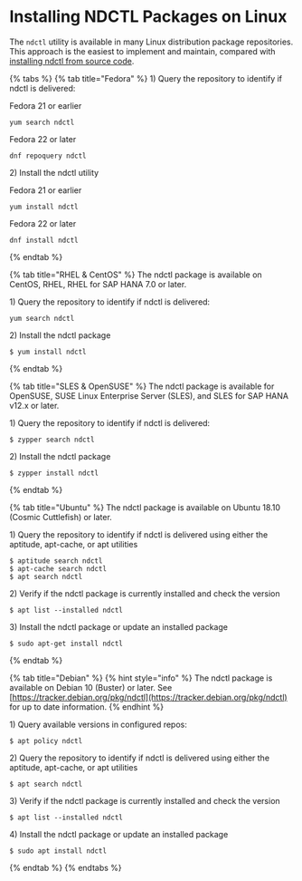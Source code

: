 # Installing NDCTL Packages on Linux

The `ndctl` utility is available in many Linux distribution package repositories.  This approach is the easiest to implement and maintain, compared with [installing ndctl from source code](installing-ndctl-from-source-on-linux.md).

{% tabs %}
{% tab title="Fedora" %}
1\) Query the repository to identify if ndctl is delivered:

Fedora 21 or earlier

```text
yum search ndctl
```

Fedora 22 or later

```text
dnf repoquery ndctl
```

2\) Install the ndctl utility

Fedora 21 or earlier

```text
yum install ndctl
```

Fedora 22 or later

```text
dnf install ndctl
```
{% endtab %}

{% tab title="RHEL & CentOS" %}
The ndctl package is available on CentOS, RHEL, RHEL for SAP HANA 7.0 or later. 

1\) Query the repository to identify if ndctl is delivered:

```text
yum search ndctl
```

2\) Install the ndctl package

```text
$ yum install ndctl
```
{% endtab %}

{% tab title="SLES & OpenSUSE" %}
The ndctl package is available for OpenSUSE, SUSE Linux Enterprise Server \(SLES\), and SLES for SAP HANA v12.x or later.

1\) Query the repository to identify if ndctl is delivered:

```text
$ zypper search ndctl
```

2\) Install the ndctl package

```text
$ zypper install ndctl
```
{% endtab %}

{% tab title="Ubuntu" %}
The ndctl package is available on Ubuntu 18.10 \(Cosmic Cuttlefish\) or later.

1\) Query the repository to identify if ndctl is delivered using either the aptitude, apt-cache, or apt utilities

```text
$ aptitude search ndctl 
$ apt-cache search ndctl 
$ apt search ndctl
```

2\) Verify if the ndctl package is currently installed and check the version

```text
$ apt list --installed ndctl
```

3\) Install the ndctl package or update an installed package

```text
$ sudo apt-get install ndctl
```
{% endtab %}

{% tab title="Debian" %}
{% hint style="info" %}
The ndctl package is available on Debian 10 \(Buster\) or later. See [https://tracker.debian.org/pkg/ndctl](https://tracker.debian.org/pkg/ndctl) for up to date information.
{% endhint %}

1\) Query available versions in configured repos:

```text
$ apt policy ndctl
```

2\) Query the repository to identify if ndctl is delivered using either the aptitude, apt-cache, or apt utilities

```text
$ apt search ndctl
```

3\) Verify if the ndctl package is currently installed and check the version

```text
$ apt list --installed ndctl
```

4\) Install the ndctl package or update an installed package

```text
$ sudo apt install ndctl
```
{% endtab %}
{% endtabs %}

